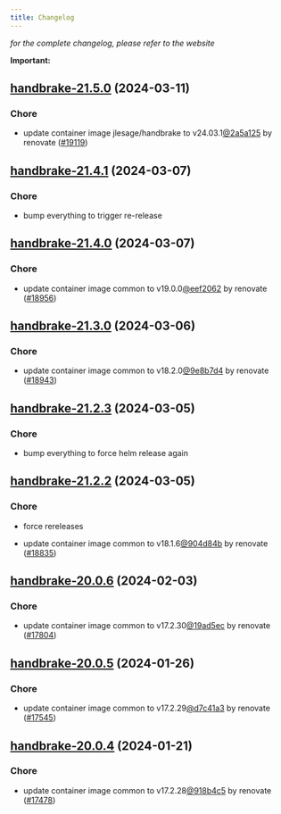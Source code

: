 ```yaml
---
title: Changelog
---
```



*for the complete changelog, please refer to the website*

**Important:**


## [handbrake-21.5.0](https://github.com/truecharts/charts/compare/handbrake-21.4.1...handbrake-21.5.0) (2024-03-11)

### Chore



- update container image jlesage/handbrake to v24.03.1[@2a5a125](https://github.com/2a5a125) by renovate ([#19119](https://github.com/truecharts/charts/issues/19119))


## [handbrake-21.4.1](https://github.com/truecharts/charts/compare/handbrake-21.4.0...handbrake-21.4.1) (2024-03-07)

### Chore



- bump everything to trigger re-release


## [handbrake-21.4.0](https://github.com/truecharts/charts/compare/handbrake-21.3.0...handbrake-21.4.0) (2024-03-07)

### Chore



- update container image common to v19.0.0[@eef2062](https://github.com/eef2062) by renovate ([#18956](https://github.com/truecharts/charts/issues/18956))


## [handbrake-21.3.0](https://github.com/truecharts/charts/compare/handbrake-21.2.3...handbrake-21.3.0) (2024-03-06)

### Chore



- update container image common to v18.2.0[@9e8b7d4](https://github.com/9e8b7d4) by renovate ([#18943](https://github.com/truecharts/charts/issues/18943))


## [handbrake-21.2.3](https://github.com/truecharts/charts/compare/handbrake-21.2.2...handbrake-21.2.3) (2024-03-05)

### Chore



- bump everything to force helm release again


## [handbrake-21.2.2](https://github.com/truecharts/charts/compare/handbrake-21.2.0...handbrake-21.2.2) (2024-03-05)

### Chore



- force rereleases

- update container image common to v18.1.6[@904d84b](https://github.com/904d84b) by renovate ([#18835](https://github.com/truecharts/charts/issues/18835))










## [handbrake-20.0.6](https://github.com/truecharts/charts/compare/handbrake-20.0.5...handbrake-20.0.6) (2024-02-03)

### Chore



- update container image common to v17.2.30[@19ad5ec](https://github.com/19ad5ec) by renovate ([#17804](https://github.com/truecharts/charts/issues/17804))


## [handbrake-20.0.5](https://github.com/truecharts/charts/compare/handbrake-20.0.4...handbrake-20.0.5) (2024-01-26)

### Chore



- update container image common to v17.2.29[@d7c41a3](https://github.com/d7c41a3) by renovate ([#17545](https://github.com/truecharts/charts/issues/17545))


## [handbrake-20.0.4](https://github.com/truecharts/charts/compare/handbrake-20.0.3...handbrake-20.0.4) (2024-01-21)

### Chore



- update container image common to v17.2.28[@918b4c5](https://github.com/918b4c5) by renovate ([#17478](https://github.com/truecharts/charts/issues/17478))
